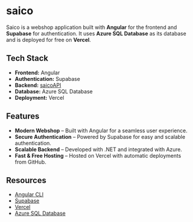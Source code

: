 # **saico**  

Saico is a webshop application built with **Angular** for the frontend and **Supabase** for authentication. It uses **Azure SQL Database** as its database and is deployed for free on **Vercel**.  

## **Tech Stack**  
- **Frontend:** Angular  
- **Authentication:** Supabase  
- **Backend:** [saicoAPI](https://github.com/hazavi/saicoAPI)  
- **Database:** Azure SQL Database
- **Deployment:** Vercel  

## **Features**  
- **Modern Webshop** – Built with Angular for a seamless user experience.  
- **Secure Authentication** – Powered by Supabase for easy and scalable authentication.  
- **Scalable Backend** – Developed with .NET and integrated with Azure.  
- **Fast & Free Hosting** – Hosted on Vercel with automatic deployments from GitHub.  

## **Resources**  
- [Angular CLI](https://angular.dev/tools/cli)  
- [Supabase](https://supabase.com/)  
- [Vercel](https://vercel.com/)  
- [Azure SQL Database](https://azure.microsoft.com/en-us/products/azure-sql/database)  

